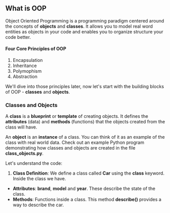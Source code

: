 ## What is OOP

Object Oriented Programming is a programming paradigm centered around the concepts of **objects** and **classes**. It allows you to model real word entities as objects in your code and enables you to organize structure your code better.

#### Four Core Principles of OOP

1. Encapsulation
2. Inheritance
3. Polymophism
4. Abstraction

We'll dive into those principles later, now let's start with the building blocks of OOP - **classes** and **objects**.

### Classes and Objects

A **class** is a **blueprint** or **template** of creating objects. It defines the **attributes** (data) and **methods** (functions) that the objects created from the class will have.

An **object** is an **instance** of a class. You can think of it as an example of the class with real world data. Check out an example Python program demonstrating how classes and objects are created in the file **class_objects.py**.

Let's understand the code:

1. **Class Definition**: We define a class called **Car** using the **class** keyword. Inside the class we have.
 - **Attributes**: **brand**, **model** and **year**. These describe the state of the class.
 - **Methods**: Functions inside a class. This method **describe()** provides a way to describe the car. 
